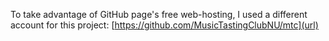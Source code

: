 To take advantage of GitHub page's free web-hosting, I used a different account for this project: [https://github.com/MusicTastingClubNU/mtc](url)
